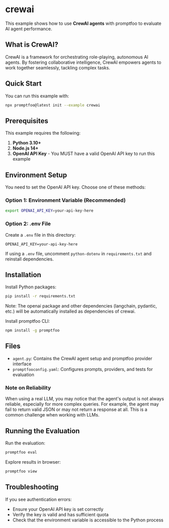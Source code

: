 # crewai

This example shows how to use **CrewAI agents** with promptfoo to evaluate AI agent performance.

## What is CrewAI?

CrewAI is a framework for orchestrating role-playing, autonomous AI agents. By fostering collaborative intelligence, CrewAI empowers agents to work together seamlessly, tackling complex tasks.

## Quick Start

You can run this example with:

```bash
npx promptfoo@latest init --example crewai
```

## Prerequisites

This example requires the following:

1. **Python 3.10+**
2. **Node.js 14+**
3. **OpenAI API Key** - You MUST have a valid OpenAI API key to run this example

## Environment Setup

You need to set the OpenAI API key. Choose one of these methods:

### Option 1: Environment Variable (Recommended)

```bash
export OPENAI_API_KEY=your-api-key-here
```

### Option 2: .env File

Create a `.env` file in this directory:

```dotenv
OPENAI_API_KEY=your-api-key-here
```

If using a `.env` file, uncomment `python-dotenv` in `requirements.txt` and reinstall dependencies.

## Installation

Install Python packages:

```bash
pip install -r requirements.txt
```

Note: The openai package and other dependencies (langchain, pydantic, etc.) will be automatically installed as dependencies of crewai.

Install promptfoo CLI:

```bash
npm install -g promptfoo
```

## Files

- `agent.py`: Contains the CrewAI agent setup and promptfoo provider interface
- `promptfooconfig.yaml`: Configures prompts, providers, and tests for evaluation

### Note on Reliability

When using a real LLM, you may notice that the agent's output is not always reliable, especially for more complex queries. For example, the agent may fail to return valid JSON or may not return a response at all. This is a common challenge when working with LLMs.

## Running the Evaluation

Run the evaluation:

```bash
promptfoo eval
```

Explore results in browser:

```bash
promptfoo view
```

## Troubleshooting

If you see authentication errors:

- Ensure your OpenAI API key is set correctly
- Verify the key is valid and has sufficient quota
- Check that the environment variable is accessible to the Python process
